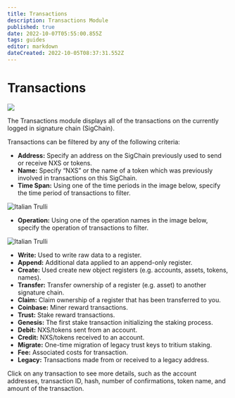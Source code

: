 ```yaml
---
title: Transactions
description: Transactions Module
published: true
date: 2022-10-07T05:55:00.855Z
tags: guides
editor: markdown
dateCreated: 2022-10-05T08:37:31.552Z
---
```


# Transactions



![](https://nexus.io/ResourceHub/images/guide/transactions1.png)

The Transactions module displays all of the transactions on the currently logged in signature chain (SigChain).

Transactions can be filtered by any of the following criteria:

* **Address:** Specify an address on the SigChain previously used to send or receive NXS or tokens.
* **Name:** Specify “NXS” or the name of a token which was previously involved in transactions on this SigChain.
* **Time Span:** Using one of the time periods in the image below, specify the time period of transactions to filter.

<img class="small" src="https://nexus.io/ResourceHub/images/guide/transactions2.png" alt="Italian Trulli">


* **Operation:** Using one of the operation names in the image below, specify the operation of transactions to filter.

<img class="small" src="https://nexus.io/ResourceHub/images/guide/transactions3.png" alt="Italian Trulli">

* **Write:** Used to write raw data to a register.
* **Append:** Additional data applied to an append-only register.
* **Create:** Used create new object registers (e.g. accounts, assets, tokens, names).
* **Transfer:** Transfer ownership of a register (e.g. asset) to another signature chain.
* **Claim:** Claim ownership of a register that has been transferred to you.
* **Coinbase:** Miner reward transactions.
* **Trust:** Stake reward transactions.
* **Genesis:** The first stake transaction initializing the staking process.
* **Debit:** NXS/tokens sent from an account.
* **Credit:** NXS/tokens received to an account.
* **Migrate:** One-time migration of legacy trust keys to tritium staking.
* **Fee:** Associated costs for transaction.
* **Legacy:** Transactions made from or received to a legacy address.

Click on any transaction to see more details, such as the account addresses, transaction ID, hash, number of confirmations, token name, and amount of the transaction.
